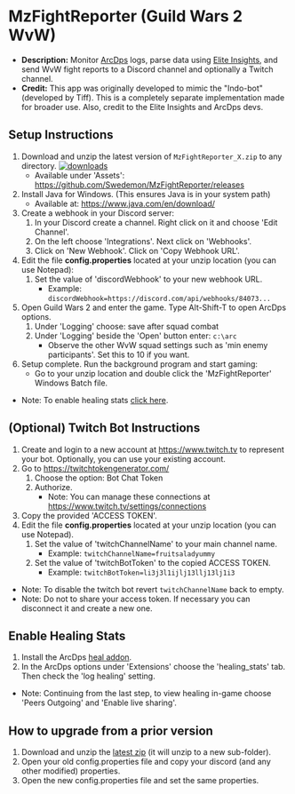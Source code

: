 # MzFightReporter (Guild Wars 2 WvW)
- **Description:** Monitor [ArcDps](https://www.deltaconnected.com/arcdps/) logs, parse data using [Elite Insights](https://github.com/baaron4/GW2-Elite-Insights-Parser), and send WvW fight reports to a Discord channel and optionally a Twitch channel.
- **Credit:** This app was originally developed to mimic the "Indo-bot" (developed by Tiff).  This is a completely separate implementation made for broader use.  Also, credit to the Elite Insights and ArcDps devs.
## Setup Instructions
1.  Download and unzip the latest version of ```MzFightReporter_X.zip``` to any directory. [![downloads](https://img.shields.io/github/downloads/Swedemon/MzFightReporter/total)](https://github.com/Swedemon/MzFightReporter/releases/latest)
	- Available under 'Assets':  https://github.com/Swedemon/MzFightReporter/releases
2.  Install Java for Windows.  (This ensures Java is in your system path)
	- Available at:  https://www.java.com/en/download/
3.  Create a webhook in your Discord server:
	1. In your Discord create a channel.  Right click on it and choose 'Edit Channel'.
	2. On the left choose 'Integrations'.  Next click on 'Webhooks'.
	3. Click on 'New Webhook'.  Click on 'Copy Webhook URL'.
4.  Edit the file **config.properties** located at your unzip location (you can use Notepad):
	1. Set the value of 'discordWebhook' to your new webhook URL.
		- Example: ```discordWebhook=https://discord.com/api/webhooks/84073...```
5.  Open Guild Wars 2 and enter the game.  Type Alt-Shift-T to open ArcDps options.
	1. Under 'Logging' choose: save after squad combat
	2. Under 'Logging' beside the 'Open' button enter: ```c:\arc```
		- Observe the other WvW squad settings such as 'min enemy participants'.  Set this to 10 if you want.
6.  Setup complete.  Run the background program and start gaming:
	- Go to your unzip location and double click the 'MzFightReporter' Windows Batch file.
- Note: To enable healing stats [click here](#enable-healing-stats).
## (Optional) Twitch Bot Instructions
1.  Create and login to a new account at https://www.twitch.tv to represent your bot.  Optionally, you can use your existing account.
2.  Go to https://twitchtokengenerator.com/
	1. Choose the option: Bot Chat Token
	2. Authorize.
		- Note: You can manage these connections at https://www.twitch.tv/settings/connections
3.  Copy the provided 'ACCESS TOKEN'.
4.  Edit the file **config.properties** located at your unzip location (you can use Notepad).
	1. Set the value of 'twitchChannelName' to your main channel name.
		- Example: ```twitchChannelName=fruitsaladyummy```
	2. Set the value of 'twitchBotToken' to the copied ACCESS TOKEN.
		- Example: ```twitchBotToken=li3j3l1ijlj13llj13lj1i3```
- Note: To disable the twitch bot revert ```twitchChannelName``` back to empty.
- Note: Do not to share your access token.  If necessary you can disconnect it and create a new one.
## Enable Healing Stats
1. Install the ArcDps [heal addon](https://github.com/Krappa322/arcdps_healing_stats#readme).
2. In the ArcDps options under 'Extensions' choose the 'healing_stats' tab. Then check the 'log healing' setting.
- Note: Continuing from the last step, to view healing in-game choose 'Peers Outgoing' and 'Enable live sharing'.
## How to upgrade from a prior version
1. Download and unzip the [latest zip](https://github.com/Swedemon/MzFightReporter/releases) (it will unzip to a new sub-folder).
2. Open your old config.properties file and copy your discord (and any other modified) properties.
3. Open the new config.properties file and set the same properties.
